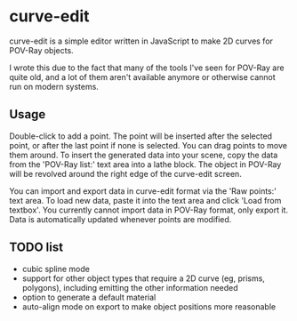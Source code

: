 # curve-edit
curve-edit is a simple editor written in JavaScript to make 2D curves for POV-Ray objects.

I wrote this due to the fact that many of the tools I've seen for POV-Ray are quite old, and a lot of them aren't available anymore or otherwise cannot run on modern systems.

## Usage
Double-click to add a point. The point will be inserted after the selected point, or after the last point if none is selected. You can drag points to move them around. To insert the generated data into your scene, copy the data from the 'POV-Ray list:' text area into a lathe block. The object in POV-Ray will be revolved around the right edge of the curve-edit screen.

You can import and export data in curve-edit format via the 'Raw points:' text area. To load new data, paste it into the text area and click 'Load from textbox'. You currently cannot import data in POV-Ray format, only export it. Data is automatically updated whenever points are modified.

## TODO list
* cubic spline mode
* support for other object types that require a 2D curve (eg, prisms, polygons), including emitting the other information needed
* option to generate a default material
* auto-align mode on export to make object positions more reasonable
